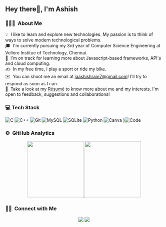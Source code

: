 ## Hey there👋, I'm Ashish

### 👨🏻‍💻 &nbsp;About Me

💡 &nbsp;I like to learn and explore new technologies. My passion is to think of ways to solve modern technological problems.\
🎓 &nbsp;I'm currently pursuing my 3rd year of Computer Science Engineering at Vellore Institue of Technology, Chennai.\
🌱 &nbsp;I'm on track for learning more about Javascript-based frameworks, API's and cloud computing.\
✍️ &nbsp;In my free time, I play a sport or ride my bike.\
✉️ &nbsp;You can shoot me an email at jaashishram7@gmail.com! I'll try to respond as soon as I can.\
📄 &nbsp;Take a look at my [Résumé](https://drive.google.com/file/d/1Ry9EpK3LtmPW7ikOgVRv9APYoyTvCsQ4/view) to know more about me and my interests. I'm open to feedback, suggestions and collaborations!

### 💻 Tech Stack

![C](https://img.shields.io/badge/c-%2300599C.svg?style=for-the-badge&logo=c&logoColor=white) ![C++](https://img.shields.io/badge/c++-%2300599C.svg?style=for-the-badge&logo=c%2B%2B&logoColor=white) ![Git](https://img.shields.io/badge/git-%23F05033.svg?style=for-the-badge&logo=git&logoColor=white) ![MySQL](https://img.shields.io/badge/mysql-%2300f.svg?style=for-the-badge&logo=mysql&logoColor=white) ![SQLite](https://img.shields.io/badge/SQLite-07405E?style=for-the-badge&logo=sqlite&logoColor=white) ![Python](https://img.shields.io/badge/Python-3776AB?style=for-the-badge&logo=python&logoColor=white) ![Canva](https://img.shields.io/badge/Canva-%2300C4CC.svg?style=for-the-badge&logo=Canva&logoColor=white) )![Code](https://img.shields.io/badge/Code-0078d7.svg?style=for-the-badge&logo=visual-studio-code&logoColor=white) 

### ⚙️ &nbsp;GitHub Analytics

<p align="center">
<a href="https://github.com/M-Manas-s">
  <img height="180em" src="https://github-readme-stats-eight-theta.vercel.app/api?username=M-Manas-s&show_icons=true&theme=algolia&include_all_commits=true&count_private=true"/>
  <img height="180em" src="https://github-readme-stats-eight-theta.vercel.app/api/top-langs/?username=M-Ashish Ram-s&layout=compact&langs_count=8&theme=algolia"/>
</a>
</p>

### 🤝🏻 &nbsp;Connect with Me

<p align="center">
<a href="https://www.linkedin.com/in/ashish-ram-j-a-/"><img src="https://img.shields.io/badge/-Ashish%20Ram-0077B5?style=flat&logo=Linkedin&logoColor=white"/></a>
<a href="mailto:jaashishram7@gmail.com"><img src="https://img.shields.io/badge/-jaashishram7@gmail.com-D14836?style=flat&logo=Gmail&logoColor=white"/></a>
</p>
